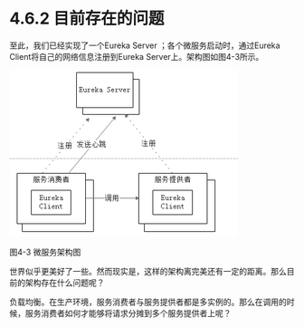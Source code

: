 # 4.6.2 目前存在的问题

至此，我们已经实现了一个Eureka Server ；各个微服务启动时，通过Eureka Client将自己的网络信息注册到Eureka Server上。架构图如图4-3所示。

![架构图](images/4.6.1.png)

图4-3 微服务架构图

世界似乎更美好了一些。然而现实是，这样的架构离完美还有一定的距离。那么目前的架构存在什么问题呢？

负载均衡。在生产环境，服务消费者与服务提供者都是多实例的。那么在调用的时候，服务消费者如何才能够将请求分摊到多个服务提供者上呢？